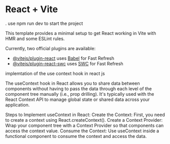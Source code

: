# React + Vite
.
use npm run dev to start the project

This template provides a minimal setup to get React working in Vite with HMR and some ESLint rules.

Currently, two official plugins are available:

- [@vitejs/plugin-react](https://github.com/vitejs/vite-plugin-react/blob/main/packages/plugin-react/README.md) uses [Babel](https://babeljs.io/) for Fast Refresh
- [@vitejs/plugin-react-swc](https://github.com/vitejs/vite-plugin-react-swc) uses [SWC](https://swc.rs/) for Fast Refresh



implemtation of the use context hook in react js


The useContext hook in React allows you to share data between components without having to pass the data through each level of the 
component tree manually (i.e., prop drilling). It's typically used with the React Context API to manage global state or shared data 
across your application.


Steps to Implement useContext in React:
Create the Context: First, you need to create a context using React.createContext().
Create a Context Provider: Wrap your component tree with a Context Provider so that components can access the context value.
Consume the Context: Use useContext inside a functional component to consume the context and access the data.


